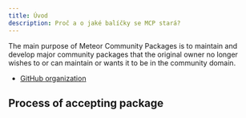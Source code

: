 ```yaml
---
title: Úvod
description: Proč a o jaké balíčky se MCP stará?
---
```


The main purpose of Meteor Community Packages is to maintain and develop major community packages that the original owner no longer wishes to or can maintain or wants it to be in the community domain.

* [GitHub organization](https://github.com/Meteor-Community-Packages)

## Process of accepting package

